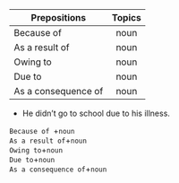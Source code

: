 | Prepositions        | Topics |
| -----               | :---:|
| Because of          | noun |
| As a result of      | noun |
| Owing to            | noun |
| Due to              | noun |
| As a consequence of | noun |

* He didn’t go to school due to his illness.


`Because of `+`noun` <br>
`As a result of`+`noun` <br>
`Owing to`+`noun` <br>
`Due to`+`noun` <br>
`As a consequence of`+`noun` <br>
